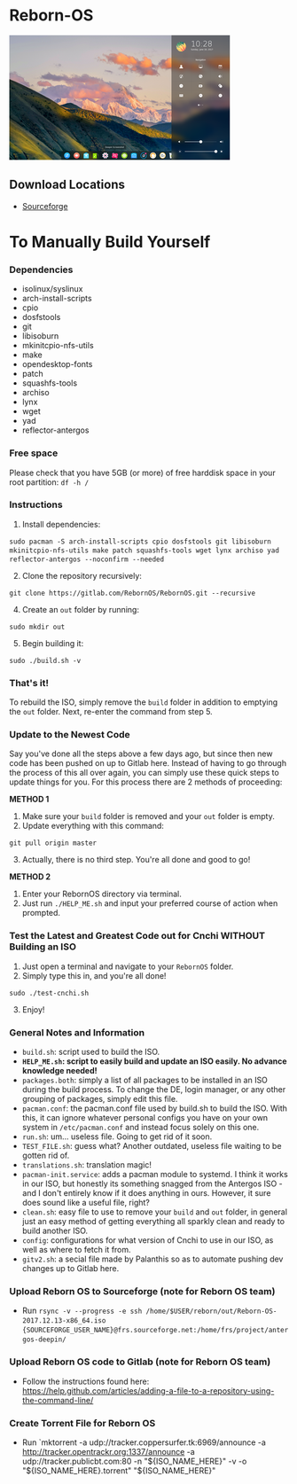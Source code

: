 # Reborn-OS
![Deepin_Image](/images/deepin.png)

## Download Locations ##
- <a href="https://sourceforge.net/projects/antergos-deepin/" class="button">Sourceforge</a> 

# To Manually Build Yourself

### Dependencies
- isolinux/syslinux
- arch-install-scripts
- cpio
- dosfstools
- git 
- libisoburn
- mkinitcpio-nfs-utils
- make
- opendesktop-fonts
- patch
- squashfs-tools
- archiso
- lynx
- wget
- yad
- reflector-antergos

### Free space

Please check that you have 5GB (or more) of free harddisk space in your root partition:
`df -h /`

### Instructions

1. Install dependencies:
```
sudo pacman -S arch-install-scripts cpio dosfstools git libisoburn mkinitcpio-nfs-utils make patch squashfs-tools wget lynx archiso yad reflector-antergos --noconfirm --needed
```
2. Clone the repository recursively:
```
git clone https://gitlab.com/RebornOS/RebornOS.git --recursive
```
4. Create an `out` folder by running:
```
sudo mkdir out
```
5. Begin building it:
```
sudo ./build.sh -v
```

### That's it!

To rebuild the ISO, simply remove the `build` folder in addition to emptying the `out` folder. Next, re-enter the command from step 5.

### Update to the Newest Code

Say you've done all the steps above a few days ago, but since then new code has been pushed on up to Gitlab here. Instead of having to go through the process of this all over again, you can simply use these quick steps to update things for you. For this process there are 2 methods of proceeding:

**METHOD 1**
1. Make sure your `build` folder is removed and your `out` folder is empty.
2. Update everything with this command:
```
git pull origin master
```
3. Actually, there is no third step. You're all done and good to go!

**METHOD 2**
1. Enter your RebornOS directory via terminal.
2. Just run `./HELP_ME.sh` and input your preferred course of action when prompted.

### Test the Latest and Greatest Code out for Cnchi WITHOUT Building an ISO

1. Just open a terminal and navigate to your `RebornOS` folder.
2. Simply type this in, and you're all done!
```
sudo ./test-cnchi.sh
```
3. Enjoy!

### General Notes and Information

- `build.sh`: script used to build the ISO. 
- **`HELP_ME.sh`: script to easily build and update an ISO easily. No advance knowledge needed!**
- `packages.both`: simply a list of all packages to be installed in an ISO during the build process. To change the DE, login manager, or any other grouping of packages, simply edit this file.
- `pacman.conf`: the pacman.conf file used by build.sh to build the ISO. With this, it can ignore whatever personal configs you have on your own system in `/etc/pacman.conf` and instead focus solely on this one.
- `run.sh`: um... useless file. Going to get rid of it soon.
- `TEST_FILE.sh`: guess what? Another outdated, useless file waiting to be gotten rid of.
- `translations.sh`: translation magic!
- `pacman-init.service`: adds a pacman module to systemd. I think it works in our ISO, but honestly its something snagged from the Antergos ISO - and I don't entirely know if it does anything in ours. However, it sure does sound like a useful file, right?
- `clean.sh`: easy file to use to remove your `build` and `out` folder, in general just an easy method of getting everything all sparkly clean and ready to build another ISO.
- `config`: configurations for what version of Cnchi to use in our ISO, as well as where to fetch it from.
- `gitv2.sh`: a secial file made by Palanthis so as to automate pushing dev changes up to Gitlab here.

### Upload Reborn OS to Sourceforge (note for Reborn OS team)

- Run `rsync -v --progress -e ssh /home/$USER/reborn/out/Reborn-OS-2017.12.13-x86_64.iso {SOURCEFORGE_USER_NAME}@frs.sourceforge.net:/home/frs/project/antergos-deepin/
`

### Upload Reborn OS code to Gitlab (note for Reborn OS team)
- Follow the instructions found here: https://help.github.com/articles/adding-a-file-to-a-repository-using-the-command-line/

### Create Torrent File for Reborn OS
- Run `mktorrent -a udp://tracker.coppersurfer.tk:6969/announce -a http://tracker.opentrackr.org:1337/announce -a udp://tracker.publicbt.com:80 -n "${ISO_NAME_HERE}" -v -o "${ISO_NAME_HERE}.torrent" "${ISO_NAME_HERE}"
